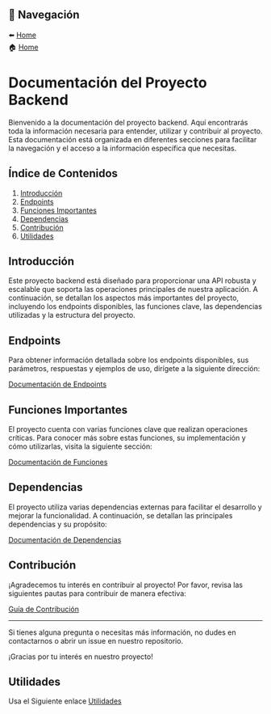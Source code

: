 ## 🔗 Navegación  

⬅️ [Home](../README.MD "Index.MD")  
🏠 [Home](../README.MD "Index.MD") 




# Documentación del Proyecto Backend

Bienvenido a la documentación del proyecto backend. Aquí encontrarás toda la información necesaria para entender, utilizar y contribuir al proyecto. Esta documentación está organizada en diferentes secciones para facilitar la navegación y el acceso a la información específica que necesitas.

## Índice de Contenidos

1. [Introducción](#introducción)
2. [Endpoints](#endpoints)
3. [Funciones Importantes](#funciones-importantes)
4. [Dependencias](#dependencias)
5. [Contribución](#contribución)
6. [Utilidades](#utilidades)

## Introducción

Este proyecto backend está diseñado para proporcionar una API robusta y escalable que soporta las operaciones principales de nuestra aplicación. A continuación, se detallan los aspectos más importantes del proyecto, incluyendo los endpoints disponibles, las funciones clave, las dependencias utilizadas y la estructura del proyecto.

## Endpoints

Para obtener información detallada sobre los endpoints disponibles, sus parámetros, respuestas y ejemplos de uso, dirígete a la siguiente dirección:

[Documentación de Endpoints](./Services/Services.index.md)

## Funciones Importantes

El proyecto cuenta con varias funciones clave que realizan operaciones críticas. Para conocer más sobre estas funciones, su implementación y cómo utilizarlas, visita la siguiente sección:

[Documentación de Funciones](./Funtions/Funtions.index.md)

## Dependencias

El proyecto utiliza varias dependencias externas para facilitar el desarrollo y mejorar la funcionalidad. A continuación, se detallan las principales dependencias y su propósito:

[Documentación de Dependencias](./Dependences.Md)

<!-- ## Estructura del Proyecto

El proyecto está organizado de la siguiente manera para facilitar la navegación y el mantenimiento del código -->

## Contribución

¡Agradecemos tu interés en contribuir al proyecto! Por favor, revisa las siguientes pautas para contribuir de manera efectiva:

[Guía de Contribución](../contribution.MD)

---

Si tienes alguna pregunta o necesitas más información, no dudes en contactarnos o abrir un issue en nuestro repositorio.

¡Gracias por tu interés en nuestro proyecto!

## Utilidades

Usa el Siguiente enlace [Utilidades](./Utils/icons.md)